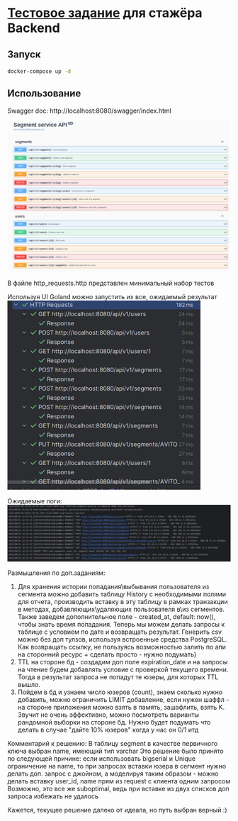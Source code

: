 # [Тестовое задание](https://github.com/avito-tech/backend-trainee-assignment-2023) для стажёра Backend

## Запуск

```bash
docker-compose up -d
```

## Использование
Swagger doc: http://localhost:8080/swagger/index.html

![Swagger](docs/assets/swagger.jpg)

В файле http_requests.http представлен минимальный набор тестов


Используя UI Goland можно запустить их все, ожидаемый результат
![Request](docs/assets/requests.jpg)


Ожидаемые логи:
![Logs](docs/assets/logs.jpg)

Размышления по доп.заданиям:

1) Для хранения истории попадания\выбывания пользователя из сегмента можно добавить таблицу History с 
необходимыми полями для отчета, производить вставку в эту таблицу в рамках транзакции в методах, добавляющих\удаляющих 
пользователя в\из сегментов. Также заведем дополнительное поле - created_at, default: now(), чтобы знать время попадания.
Теперь мы можем делать запросы к таблице с условием по дате и возвращать результат. Генерить csv можно без доп тулзов,
используя встроенные средства PostgreSQL. Как возвращать ссылку, не пользуясь возможностью залить по апи на сторонний 
ресурс + сделать просто - нужно подумать)
2) TTL на стороне бд - создадим доп поле expiration_date и на запросы на чтение будем добавлять условие с проверкой 
текущего времени. Тогда в результат запроса не попадут те юзеры, для которых TTL вышло.
3) Пойдем в бд и узнаем число юзеров (count), знаем сколько нужно добавить, можно ограничить LIMIT добавление, если 
нужен шаффл - на стороне приложения можно взять в память, зашафлить, взять K. Звучит не очень эффективно, можно 
посмотреть варианты рандомной выборки на стороне бд. Нужно будет подумать что делать в случае "дайте 10% юзеров" когда у
нас он 0/1 итд

Комментарий к решению:
В таблицу segment в качестве первичного ключа выбран name, имеющий тип varchar
Это решение было принято по следующей причине: если использовать bigserial и Unique ограничение
на name, то при запросах вставки юзера в сегмент нужно делать доп. запрос с джойном, а моделируя 
таким образом - можно делать вставку user_id, name прям из request с клиента одним запросом
Возможно, это все же suboptimal, ведь при вставке из двух списков доп запроса избежать не удалось

Кажется, текущее решение далеко от идеала, но путь выбран верный :)